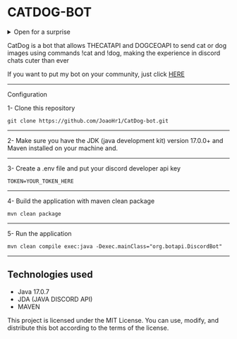 <h1>CATDOG-BOT</h1>

<details>
  <summary>Open for a surprise</summary>
  
![image](https://github.com/JoaoHr1/CatDog-bot/assets/115806935/27faea06-d5cf-4e27-a664-304adbc182a0)
  
</details>


<p> CatDog is a bot that allows THECATAPI and DOGCEOAPI to send cat or dog images using commands !cat and !dog, making the experience in discord chats cuter than ever</p>

If you want to put my bot on your community, just click <a href="https://discord.com/api/oauth2/authorize?client_id=1112261679326179388&permissions=311385208832&scope=bot">HERE</a>

---

Configuration

1- Clone this repository 

```
git clone https://github.com/JoaoHr1/CatDog-bot.git
```

---

2- Make sure you have the JDK (java development kit) version 17.0.0+ and Maven installed on your machine and.

---

3- Create a .env file and put your discord developer api key
```
TOKEN=YOUR_TOKEN_HERE
```

---

4- Build the application with maven clean package 
```
mvn clean package
```

---

5- Run the application
```
mvn clean compile exec:java -Dexec.mainClass="org.botapi.DiscordBot"
```

---

## Technologies used
* Java 17.0.7
* JDA (JAVA DISCORD API)
* MAVEN
  

This project is licensed under the MIT License. You can use, modify, and distribute this bot according to the terms of the license.
